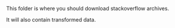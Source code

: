 This folder is where you should download stackoverflow archives.

It will also contain transformed data.